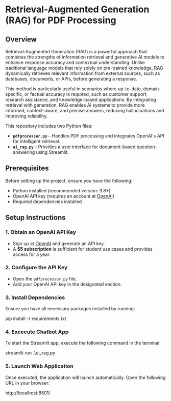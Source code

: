 # Retrieval-Augmented Generation (RAG) for PDF Processing

## Overview
Retrieval-Augmented Generation (RAG) is a powerful approach that combines the strengths of information retrieval and generative AI models to enhance response accuracy and contextual understanding. Unlike traditional language models that rely solely on pre-trained knowledge, RAG dynamically retrieves relevant information from external sources, such as databases, documents, or APIs, before generating a response.

This method is particularly useful in scenarios where up-to-date, domain-specific, or factual accuracy is required, such as customer support, research assistance, and knowledge-based applications. By integrating retrieval with generation, RAG enables AI systems to provide more informed, context-aware, and precise answers, reducing hallucinations and improving reliability.

This repository includes two Python files:
- **`pdfprocessor.py`** – Handles PDF processing and integrates OpenAI's API for intelligent retrieval.
- **`ui_rag.py`** – Provides a user interface for document-based question-answering using Streamlit.

## Prerequisites

Before setting up the project, ensure you have the following:

- Python installed (recommended version: 3.8+)
- OpenAI API key (requires an account at [OpenAI](https://openai.com/))
- Required dependencies installed

## Setup Instructions

### 1. Obtain an OpenAI API Key
- Sign up at [OpenAI](https://openai.com/) and generate an API key.
- A **$5 subscription** is sufficient for student use cases and provides access for a year.

### 2. Configure the API Key
- Open the `pdfprocessor.py` file.
- Add your OpenAI API key in the designated section.

### 3. Install Dependencies
Ensure you have all necessary packages installed by running:

pip install -r requirements.txt

### 4. Excecute Chatbot App
To start the Streamlit app, execute the following command in the terminal:

streamlit run .\ui_rag.py

### 5. Launch Web Application
Once executed, the application will launch automatically. Open the following URL in your browser:

http://localhost:8501/



